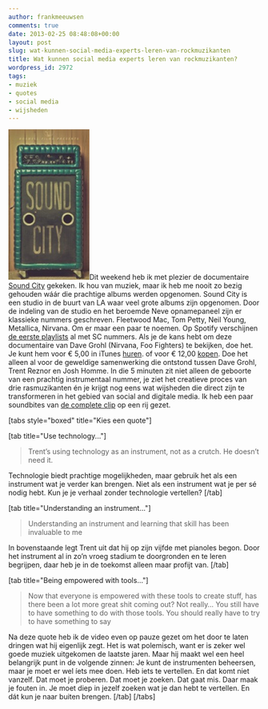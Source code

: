 ```yaml
---
author: frankmeeuwsen
comments: true
date: 2013-02-25 08:48:08+00:00
layout: post
slug: wat-kunnen-social-media-experts-leren-van-rockmuzikanten
title: Wat kunnen social media experts leren van rockmuzikanten?
wordpress_id: 2972
tags:
- muziek
- quotes
- social media
- wijsheden
---
```


![soundcity](../images/uploadimages/soundcity-162x300.jpeg)Dit weekend heb ik met plezier de documentaire [Sound City](http://buy.soundcitymovie.com/) gekeken. Ik hou van muziek, maar ik heb me nooit zo bezig gehouden wáár die prachtige albums werden opgenomen. Sound City is een studio in de buurt van LA waar veel grote albums zijn opgenomen. Door de indeling van de studio en het beroemde Neve opnamepaneel zijn er klassieke nummers geschreven. Fleetwood Mac, Tom Petty, Neil Young, Metallica, Nirvana. Om er maar een paar te noemen. Op Spotify verschijnen [de eerste playlists](http://open.spotify.com/user/128541706/playlist/5wNC4yIDcO1otb75s2euCY) al met SC nummers. Als je de kans hebt om deze documentaire van Dave Grohl (Nirvana, Foo Fighters) te bekijken, doe het. Je kunt hem voor € 5,00 in iTunes [huren](https://itunes.apple.com/nl/movie/sound-city/id587612681). of voor € 12,00 [kopen](https://itunes.apple.com/nl/movie/sound-city/id587612681).
Doe het alleen al voor de geweldige samenwerking die ontstond tussen Dave Grohl, Trent Reznor en Josh Homme. In die 5 minuten zit niet alleen de geboorte van een prachtig instrumentaal nummer, je ziet het creatieve proces van drie rasmuzikanten én je krijgt nog eens wat wijsheden die direct zijn te transformeren in het gebied van social and digitale media. Ik heb een paar soundbites van [de complete clip](http://www.youtube.com/watch?feature=player_detailpage&v=wSHl1MtOJJU) op een rij gezet.

[tabs style="boxed" title="Kies een quote"]

[tab title="Use technology..."]


<blockquote>Trent’s using technology as an instrument, not as a crutch. He doesn’t need it.</blockquote>




Technologie biedt prachtige mogelijkheden, maar gebruik het als een instrument wat je verder kan brengen. Niet als een instrument wat je per sé nodig hebt. Kun je je verhaal zonder technologie vertellen?
[/tab]

[tab title="Understanding an instrument..."]


<blockquote>Understanding an instrument and learning that skill has been invaluable to me</blockquote>




In bovenstaande legt Trent uit dat hij op zijn vijfde met pianoles begon. Door het instrument al in zo’n vroeg stadium te doorgronden en te leren begrijpen, daar heb je in de toekomst alleen maar profijt van.
[/tab]

[tab title="Being empowered with tools..."]


<blockquote>Now that everyone is empowered with these tools to create stuff, has there been a lot more great shit coming out? Not really…
You still have to have something to do with those tools.
You should really have to try to have something to say</blockquote>




Na deze quote heb ik de video even op pauze gezet om het door te laten dringen wat hij eigenlijk zegt. Het is wat polemisch, want er is zeker wel goede muziek uitgekomen de laatste jaren. Maar hij maakt wel een heel belangrijk punt in de volgende zinnen: Je kunt de instrumenten beheersen, maar je moet er wel íets mee doen. Heb iets te vertellen. En dat komt niet vanzelf. Dat moet je proberen. Dat moet je zoeken. Dat gaat mis. Daar maak je fouten in. Je moet diep in jezelf zoeken wat je dan hebt te vertellen. En dát kun je naar buiten brengen.
[/tab]
[/tabs]
